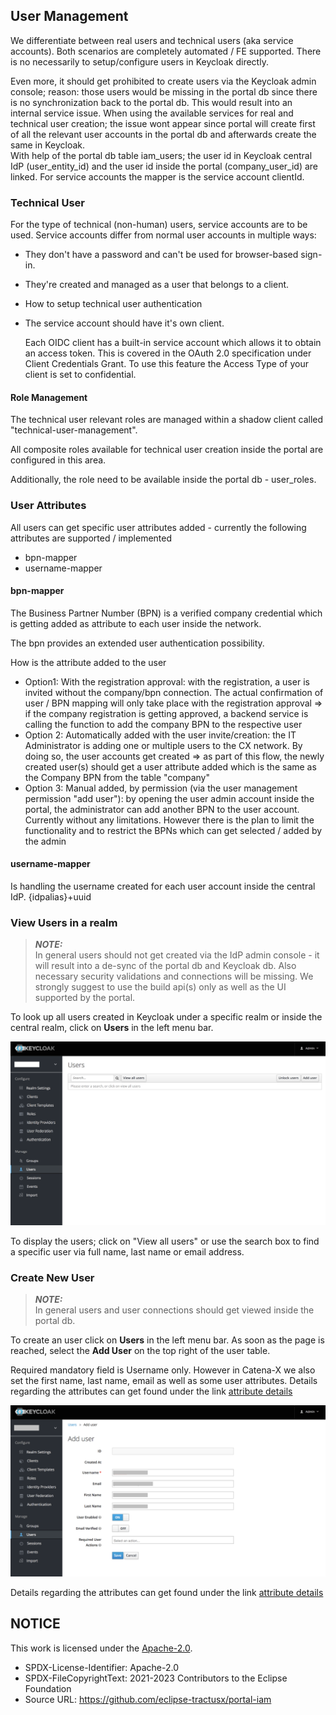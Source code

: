 ## User Management

We differentiate between real users and technical users (aka service accounts).
Both scenarios are completely automated / FE supported. There is no necessarily to setup/configure users in Keycloak directly.

Even more, it should get prohibited to create users via the Keycloak admin console; reason: those users would be missing in the portal db since there is no synchronization back to the portal db. This would result into an internal service issue.
When using the available services for real and technical user creation; the issue wont appear since portal will create first of all the relevant user accounts in the portal db and afterwards create the same in Keycloak.  
With help of the portal db table iam_users; the user id in Keycloak central IdP (user_entity_id) and the user id inside the portal (company_user_id) are linked.
For service accounts the mapper is the service account clientId.


### Technical User

For the type of technical (non-human) users, service accounts are to be used.
Service accounts differ from normal user accounts in multiple ways:

- They don't have a password and can't be used for browser-based sign-in.
- They're created and managed as a user that belongs to a client.
- How to setup technical user authentication
- The service account should have it's own client.

  Each OIDC client has a built-in service account which allows it to obtain an access token. This is covered in the OAuth 2.0 specification under Client Credentials Grant. To use this feature the Access Type of your client is set to confidential.


#### Role Management

The technical user relevant roles are managed within a shadow client called "technical-user-management".

All composite roles available for technical user creation inside the portal are configured in this area.

Additionally, the role need to be available inside the portal db - user_roles.


### User Attributes

All users can get specific user attributes added - currently the following attributes are supported / implemented

- bpn-mapper
- username-mapper


#### bpn-mapper

The Business Partner Number (BPN) is a verified company credential which is getting added as attribute to each user inside the network.

The bpn provides an extended user authentication possibility.


How is the attribute added to the user

- Option1: With the registration approval: with the registration, a user is invited without the company/bpn connection. The actual confirmation of user / BPN mapping will only take place with the registration approval => if the company registration is getting approved, a backend service is calling the function to add the company BPN to the respective user
- Option 2: Automatically added with the user invite/creation: the IT Administrator is adding one or multiple users to the CX network. By doing so, the user accounts get created => as part of this flow, the newly created user(s) should get a user attribute added which is the same as the Company BPN from the table "company"
- Option 3: Manual added, by permission (via the user management permission "add user"): by opening the user admin account inside the portal, the administrator can add another BPN to the user account. Currently without any limitations. However there is the plan to limit the functionality and to restrict the BPNs which can get selected / added by the admin

#### username-mapper

Is handling the username created for each user account inside the central IdP.
{idpalias}+uuid


### View Users in a realm

> **_NOTE:_**  
> In general users should not get created via the IdP admin console - it will result into a de-sync of the portal db and Keycloak db. Also necessary security validations and connections will be missing. We strongly suggest to use the build api(s) only as well as the UI supported by the portal.

To look up all users created in Keycloak under a specific realm or inside the central realm, click on <strong>Users</strong> in the left menu bar.

![UsersView](/docs/static/users-view.png)

To display the users; click on "View all users" or use the search box to find a specific user via full name, last name or email address.


### Create New User

> **_NOTE:_**  
> In general users and user connections should get viewed inside the portal db.

To create an user click on <strong>Users</strong> in the left menu bar.
As soon as the page is reached, select the <strong>Add User</strong> on the top right of the user table.

Required mandatory field is Username only. However in Catena-X we also set the first name, last name, email as well as some user attributes.
Details regarding the attributes can get found under the link [attribute details](./04.%20User%20Management.md)

![CreateUser](/docs/static/create-user.png)

Details regarding the attributes can get found under the link [attribute details](./04.%20User%20Management.md)

## NOTICE

This work is licensed under the [Apache-2.0](https://www.apache.org/licenses/LICENSE-2.0).

- SPDX-License-Identifier: Apache-2.0
- SPDX-FileCopyrightText: 2021-2023 Contributors to the Eclipse Foundation
- Source URL: https://github.com/eclipse-tractusx/portal-iam
